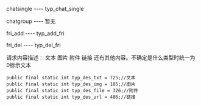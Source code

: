 
chatsingle
    ---- typ_chat_single



chatgroup
    ---- 暂无


fri_add
    ---- typ_add_fri


fri_del
    ---- typ_del_fri



请求内容描述：
文本 图片 附件 链接   还有其他内容。不确定是什么类型时统一为0标示文本

    public final static int typ_des_txt = 725;//文本 
    public final static int typ_des_img = 185;//图片
    public final static int typ_des_file = 326;//附件
    public final static int typ_des_url = 486;//链接









